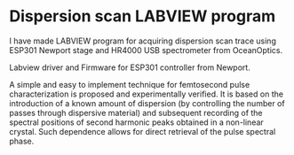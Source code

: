 # Dispersion scan LABVIEW program
I have made LABVIEW program for acquiring dispersion scan trace using ESP301 Newport stage and HR4000 USB spectrometer from OceanOptics. 

Labview driver and Firmware for ESP301 controller from Newport.

A simple and easy to implement technique for femtosecond pulse characterization is proposed and experimentally verified. It is based on the introduction of a known amount of dispersion (by controlling the number of passes through dispersive material) and subsequent recording of the spectral positions of second harmonic peaks obtained in a non-linear crystal. Such dependence allows for direct retrieval of the pulse spectral phase. 
